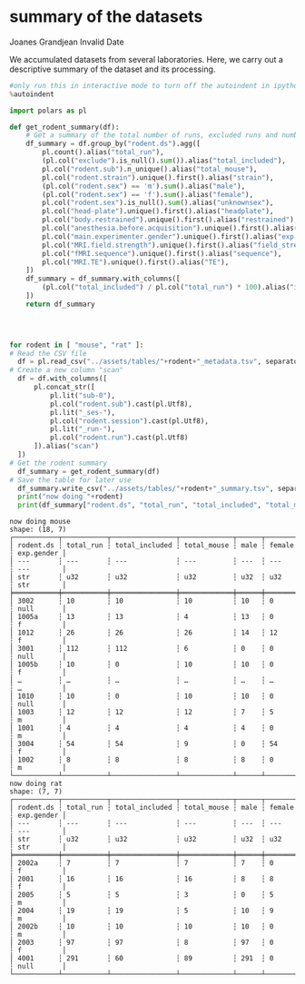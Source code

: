 # summary of the datasets
Joanes Grandjean
Invalid Date

We accumulated datasets from several laboratories. Here, we carry out a
descriptive summary of the dataset and its processing.

``` python
#only run this in interactive mode to turn off the autoindent in ipython
%autoindent 
```

``` python
import polars as pl

def get_rodent_summary(df):
    # Get a summary of the total number of runs, excluded runs and number of animals
    df_summary = df.group_by("rodent.ds").agg([
        pl.count().alias("total_run"),
        (pl.col("exclude").is_null().sum()).alias("total_included"),
        pl.col("rodent.sub").n_unique().alias("total_mouse"),
        pl.col("rodent.strain").unique().first().alias("strain"),
        (pl.col("rodent.sex") == 'm').sum().alias("male"),
        (pl.col("rodent.sex") == 'f').sum().alias("female"),
        pl.col("rodent.sex").is_null().sum().alias("unknownsex"),
        pl.col("head-plate").unique().first().alias("headplate"),
        pl.col("body.restrained").unique().first().alias("restrained"),
        pl.col("anesthesia.before.acquisition").unique().first().alias("anesthesia"),
        pl.col("main.experimenter.gender").unique().first().alias("exp.gender"),
        pl.col("MRI.field.strength").unique().first().alias("field_strength"),
        pl.col("fMRI.sequence").unique().first().alias("sequence"),
        pl.col("MRI.TE").unique().first().alias("TE"),
    ])
    df_summary = df_summary.with_columns([
        (pl.col("total_included") / pl.col("total_run") * 100).alias("included_percentage")
    ])
    return df_summary


    

for rodent in [ "mouse", "rat" ]:
# Read the CSV file
  df = pl.read_csv("../assets/tables/"+rodent+"_metadata.tsv", separator="\t", ignore_errors=True)
# Create a new column "scan"
  df = df.with_columns([
      pl.concat_str([
          pl.lit("sub-0"),
          pl.col("rodent.sub").cast(pl.Utf8),
          pl.lit("_ses-"),
          pl.col("rodent.session").cast(pl.Utf8),
          pl.lit("_run-"),
          pl.col("rodent.run").cast(pl.Utf8)
      ]).alias("scan")
  ])
# Get the rodent summary
  df_summary = get_rodent_summary(df)
# Save the table for later use
  df_summary.write_csv("../assets/tables/"+rodent+"_summary.tsv", separator="\t")
  print("now doing "+rodent)
  print(df_summary["rodent.ds", "total_run", "total_included", "total_mouse", "male", "female", "exp.gender"])
```

    now doing mouse
    shape: (18, 7)
    ┌───────────┬───────────┬────────────────┬─────────────┬──────┬────────┬────────────┐
    │ rodent.ds ┆ total_run ┆ total_included ┆ total_mouse ┆ male ┆ female ┆ exp.gender │
    │ ---       ┆ ---       ┆ ---            ┆ ---         ┆ ---  ┆ ---    ┆ ---        │
    │ str       ┆ u32       ┆ u32            ┆ u32         ┆ u32  ┆ u32    ┆ str        │
    ╞═══════════╪═══════════╪════════════════╪═════════════╪══════╪════════╪════════════╡
    │ 3002      ┆ 10        ┆ 10             ┆ 10          ┆ 10   ┆ 0      ┆ null       │
    │ 1005a     ┆ 13        ┆ 13             ┆ 4           ┆ 13   ┆ 0      ┆ f          │
    │ 1012      ┆ 26        ┆ 26             ┆ 26          ┆ 14   ┆ 12     ┆ f          │
    │ 3001      ┆ 112       ┆ 112            ┆ 6           ┆ 0    ┆ 0      ┆ null       │
    │ 1005b     ┆ 10        ┆ 0              ┆ 10          ┆ 10   ┆ 0      ┆ f          │
    │ …         ┆ …         ┆ …              ┆ …           ┆ …    ┆ …      ┆ …          │
    │ 1010      ┆ 10        ┆ 0              ┆ 10          ┆ 10   ┆ 0      ┆ null       │
    │ 1003      ┆ 12        ┆ 12             ┆ 12          ┆ 7    ┆ 5      ┆ m          │
    │ 1001      ┆ 4         ┆ 4              ┆ 4           ┆ 4    ┆ 0      ┆ m          │
    │ 3004      ┆ 54        ┆ 54             ┆ 9           ┆ 0    ┆ 54     ┆ f          │
    │ 1002      ┆ 8         ┆ 8              ┆ 8           ┆ 8    ┆ 0      ┆ m          │
    └───────────┴───────────┴────────────────┴─────────────┴──────┴────────┴────────────┘
    now doing rat
    shape: (7, 7)
    ┌───────────┬───────────┬────────────────┬─────────────┬──────┬────────┬────────────┐
    │ rodent.ds ┆ total_run ┆ total_included ┆ total_mouse ┆ male ┆ female ┆ exp.gender │
    │ ---       ┆ ---       ┆ ---            ┆ ---         ┆ ---  ┆ ---    ┆ ---        │
    │ str       ┆ u32       ┆ u32            ┆ u32         ┆ u32  ┆ u32    ┆ str        │
    ╞═══════════╪═══════════╪════════════════╪═════════════╪══════╪════════╪════════════╡
    │ 2002a     ┆ 7         ┆ 7              ┆ 7           ┆ 7    ┆ 0      ┆ f          │
    │ 2001      ┆ 16        ┆ 16             ┆ 16          ┆ 8    ┆ 8      ┆ f          │
    │ 2005      ┆ 5         ┆ 5              ┆ 3           ┆ 0    ┆ 5      ┆ m          │
    │ 2004      ┆ 19        ┆ 19             ┆ 5           ┆ 10   ┆ 9      ┆ m          │
    │ 2002b     ┆ 10        ┆ 10             ┆ 10          ┆ 10   ┆ 0      ┆ m          │
    │ 2003      ┆ 97        ┆ 97             ┆ 8           ┆ 97   ┆ 0      ┆ f          │
    │ 4001      ┆ 291       ┆ 60             ┆ 89          ┆ 291  ┆ 0      ┆ null       │
    └───────────┴───────────┴────────────────┴─────────────┴──────┴────────┴────────────┘
